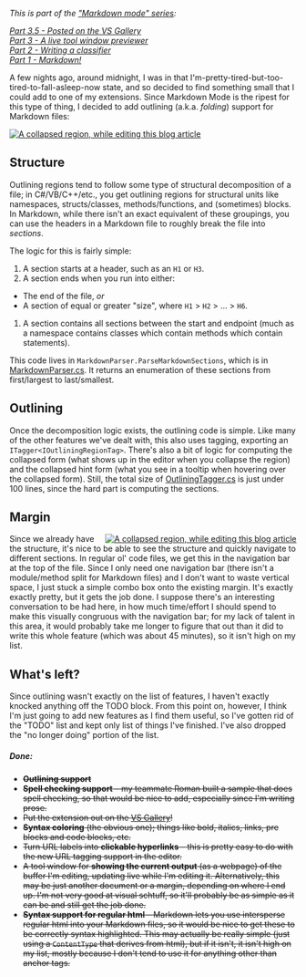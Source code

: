 <!-- Markdown, part 4 - Outlining -->

*This is part of the ["Markdown mode" series](http://blogs.msdn.com/noahric/archive/tags/markdown/default.aspx):*

*[Part 3.5 - Posted on the VS Gallery][part3.5]*<br />
*[Part 3 - A live tool window previewer][part3]*<br />
*[Part 2 - Writing a classifier][part2]*<br />
*[Part 1 - Markdown!][part1]*

 [part1]:http://blogs.msdn.com/noahric/archive/2009/11/12/markdown.aspx
 [part2]:http://blogs.msdn.com/noahric/archive/2010/01/11/markdown-part-2-writing-a-classifier.aspx
 [part3]:http://blogs.msdn.com/noahric/archive/2010/01/18/markdown-part-3-a-tool-window-previewer.aspx
 [part3.5]:http://blogs.msdn.com/noahric/archive/2010/01/25/markdown-part-3-5-v0-1-posted-on-vs-gallery.aspx

A few nights ago, around midnight, I was in that I'm-pretty-tired-but-too-tired-to-fall-asleep-now state, and so decided to find something small that I could add to one of my extensions.  Since Markdown Mode is the ripest for this type of thing, I decided to add outlining (a.k.a. *folding*) support for Markdown files:

<a href="http://blogs.msdn.com/photos/noahric/images/9959503/original.aspx">
  <img src="http://blogs.msdn.com/photos/noahric/images/9959503/425x127.aspx" alt="A collapsed region, while editing this blog article" />
</a>

## Structure

Outlining regions tend to follow some type of structural decomposition of a file; in C#/VB/C++/etc., you get outlining regions for structural units like namespaces, structs/classes, methods/functions, and (sometimes) blocks.  In Markdown, while there isn't an exact equivalent of these groupings, you can use the headers in a Markdown file to roughly break the file into *sections*.

The logic for this is fairly simple:

 1. A section starts at a header, such as an `H1` or `H3`.
 1. A section ends when you run into either:
   * The end of the file, *or*
   * A section of equal or greater "size", where `H1` > `H2` > ... > `H6`.
 1. A section contains all sections between the start and endpoint (much as a namespace contains classes which contain methods which contain statements).

This code lives in `MarkdownParser.ParseMarkdownSections`, which is in [MarkdownParser.cs][parser-sections].  It returns an enumeration of these sections from first/largest to last/smallest.

## Outlining

Once the decomposition logic exists, the outlining code is simple.  Like many of the other features we've dealt with, this also uses tagging, exporting an `ITagger<IOutliningRegionTag>`.  There's also a bit of logic for computing the collapsed form (what shows up in the editor when you collapse the region) and the collapsed hint form (what you see in a tooltip when hovering over the collapsed form).  Still, the total size of [OutliningTagger.cs][] is just under 100 lines, since the hard part is computing the sections.

## Margin

<div style="float:right;">
<a href="http://blogs.msdn.com/photos/noahric/images/9959504/original.aspx">
  <img src="http://blogs.msdn.com/photos/noahric/images/9959504/225x200.aspx" alt="A collapsed region, while editing this blog article"/>
</a>
</div>

Since we already have the structure, it's nice to be able to see the structure and quickly navigate to different sections.  In regular ol' code files, we get this in the navigation bar at the top of the file.  Since I only need one navigation bar (there isn't a module/method split for Markdown files) and I don't want to waste vertical space, I just stuck a simple combo box onto the existing margin.  It's exactly exactly pretty, but it gets the job done.  I suppose there's an interesting conversation to be had here, in how much time/effort I should spend to make this visually congruous with the navigation bar; for my lack of talent in this area, it would probably take me longer to figure that out than it did to write this whole feature (which was about 45 minutes), so it isn't high on my list.

## What's left?

Since outlining wasn't exactly on the list of features, I haven't exactly knocked anything off the TODO block.  From this point on, however, I think I'm just going to add new features as I find them useful, so I've gotten rid of the "TODO" list and kept only list of things I've finished.  I've also dropped the "no longer doing" portion of the list.

##### Done:

 * <del>**Outlining support**</del>
 * <del>**Spell checking support** &ndash; my teammate Roman built a sample that does spell checking, so that would be nice to add, especially since I'm writing prose.</del>
 * <del>Put the extension out on the [VS Gallery][vsgallery]!</del>
 * <del>**Syntax coloring** (the obvious one); things like bold, italics, links, pre blocks and code blocks, etc.</del>
 * <del>Turn URL labels into **clickable hyperlinks** &ndash; this is pretty easy to do with the new URL tagging support in the editor.</del>
 * <del>A tool window for **showing the current output** (as a webpage) of the buffer I'm editing, updating live while I'm editing it.  Alternatively, this may be just another document or a margin, depending on where I end up.  I'm not very good at visual schtuff, so it'll probably be as simple as it can be and still get the job done.</del>
 * <del>**Syntax support for regular html** &ndash; Markdown lets you use intersperse regular html into your Markdown files, so it would be nice to get these to be correctly syntax highlighted.  This may actually be really simple (just using a `ContentType` that derives from html), but if it isn't, it isn't high on my list, mostly because I don't tend to use it for anything other than anchor tags.</del>

 [vsgallery]:http://visualstudiogallery.msdn.microsoft.com
 [OutliningTagger.cs]:http://github.com/NoahRic/MarkdownMode/blob/43dfe34394d00ce8c75adb32279d194b1404994a/Outlining/OutliningTagger.cs
 [parser-sections]:http://github.com/NoahRic/MarkdownMode/blob/43dfe34394d00ce8c75adb32279d194b1404994a/MarkdownParser.cs#L125

